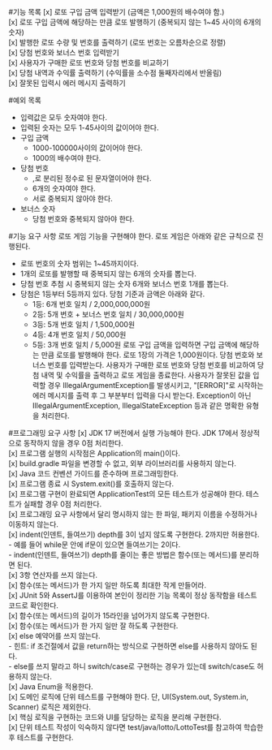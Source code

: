 #기능 목록
[x] 로또 구입 금액 입력받기 (금액은 1,000원의 배수여야 함.)  
[x] 로또 구입 금액에 해당하는 만큼 로또 발행하기 (중복되지 않는 1~45 사이의 6개의 숫자)  
[x] 발행한 로또 수량 및 번호를 출력하기 (로또 번호는 오름차순으로 정렬)  
[x] 당첨 번호와 보너스 번호 입력받기  
[x] 사용자가 구매한 로또 번호와 당첨 번호를 비교하기  
[x] 당첨 내역과 수익률 출력하기 (수익률을 소수점 둘째자리에서 반올림)   
[x] 잘못된 입력시 에러 메시지 출력하기 

#예외 목록
- 입력값은 모두 숫자여야 한다.  
- 입력된 숫자는 모두 1-45사이의 값이어야 한다.  
- 구입 금액  
	- 1000-100000사이의 값이어야 한다.
	- 1000의 배수여야 한다.
- 당첨 번호  
	- ,로 분리된 정수로 된 문자열이어야 한다.
	- 6개의 숫자여야 한다.
	- 서로 중복되지 않아야 한다.
- 보너스 숫자  
	- 당첨 번호와 중복되지 않아야 한다.
 
#기능 요구 사항
로또 게임 기능을 구현해야 한다. 로또 게임은 아래와 같은 규칙으로 진행된다.

- 로또 번호의 숫자 범위는 1~45까지이다.
- 1개의 로또를 발행할 때 중복되지 않는 6개의 숫자를 뽑는다.
- 당첨 번호 추첨 시 중복되지 않는 숫자 6개와 보너스 번호 1개를 뽑는다.
- 당첨은 1등부터 5등까지 있다. 당첨 기준과 금액은 아래와 같다.
    - 1등: 6개 번호 일치 / 2,000,000,000원
    - 2등: 5개 번호 + 보너스 번호 일치 / 30,000,000원
    - 3등: 5개 번호 일치 / 1,500,000원
    - 4등: 4개 번호 일치 / 50,000원
    - 5등: 3개 번호 일치 / 5,000원
로또 구입 금액을 입력하면 구입 금액에 해당하는 만큼 로또를 발행해야 한다.
로또 1장의 가격은 1,000원이다.
당첨 번호와 보너스 번호를 입력받는다.
사용자가 구매한 로또 번호와 당첨 번호를 비교하여 당첨 내역 및 수익률을 출력하고 로또 게임을 종료한다.
사용자가 잘못된 값을 입력할 경우 IllegalArgumentException를 발생시키고, "[ERROR]"로 시작하는 에러 메시지를 출력 후 그 부분부터 입력을 다시 받는다.
Exception이 아닌 IllegalArgumentException, IllegalStateException 등과 같은 명확한 유형을 처리한다.


#프로그래밍 요구 사항
[x] JDK 17 버전에서 실행 가능해야 한다. JDK 17에서 정상적으로 동작하지 않을 경우 0점 처리한다.  
[x] 프로그램 실행의 시작점은 Application의 main()이다.  
[x] build.gradle 파일을 변경할 수 없고, 외부 라이브러리를 사용하지 않는다.  
[x] Java 코드 컨벤션 가이드를 준수하며 프로그래밍한다.  
[x] 프로그램 종료 시 System.exit()를 호출하지 않는다.  
[x] 프로그램 구현이 완료되면 ApplicationTest의 모든 테스트가 성공해야 한다. 테스트가 실패할 경우 0점 처리한다.  
[x] 프로그래밍 요구 사항에서 달리 명시하지 않는 한 파일, 패키지 이름을 수정하거나 이동하지 않는다.  
[x] indent(인덴트, 들여쓰기) depth를 3이 넘지 않도록 구현한다. 2까지만 허용한다.  
	- 예를 들어 while문 안에 if문이 있으면 들여쓰기는 2이다.  
	- indent(인덴트, 들여쓰기) depth를 줄이는 좋은 방법은 함수(또는 메서드)를 분리하면 된다.  
[x] 3항 연산자를 쓰지 않는다.  
[x] 함수(또는 메서드)가 한 가지 일만 하도록 최대한 작게 만들어라.  
[x] JUnit 5와 AssertJ를 이용하여 본인이 정리한 기능 목록이 정상 동작함을 테스트 코드로 확인한다.  
[x] 함수(또는 메서드)의 길이가 15라인을 넘어가지 않도록 구현한다.  
[x] 함수(또는 메서드)가 한 가지 일만 잘 하도록 구현한다.  
[x] else 예약어를 쓰지 않는다.  
	- 힌트: if 조건절에서 값을 return하는 방식으로 구현하면 else를 사용하지 않아도 된다.  
	- else를 쓰지 말라고 하니 switch/case로 구현하는 경우가 있는데 switch/case도 허용하지 않는다.  
[x] Java Enum을 적용한다.  
[x] 도메인 로직에 단위 테스트를 구현해야 한다. 단, UI(System.out, System.in, Scanner) 로직은 제외한다.  
[x] 핵심 로직을 구현하는 코드와 UI를 담당하는 로직을 분리해 구현한다.  
[x] 단위 테스트 작성이 익숙하지 않다면 test/java/lotto/LottoTest를 참고하여 학습한 후 테스트를 구현한다.